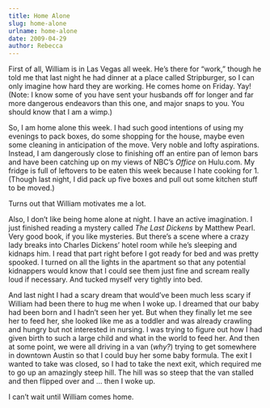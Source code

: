 ```yaml
---
title: Home Alone
slug: home-alone
urlname: home-alone
date: 2009-04-29
author: Rebecca
---
```

First of all, William is in Las Vegas all week. He&#x02bc;s there for
&ldquo;work,&rdquo; though he told me that last night he had dinner at a place
called Stripburger, so I can only imagine how hard they are working. He comes
home on Friday. Yay! (Note: I know some of you have sent your husbands off for
longer and far more dangerous endeavors than this one, and major snaps to you.
You should know that I am a wimp.)

So, I am home alone this week. I had such good intentions of using my evenings
to pack boxes, do some shopping for the house, maybe even some cleaning in
anticipation of the move. Very noble and lofty aspirations. Instead, I am
dangerously close to finishing off an entire pan of lemon bars and have been
catching up on my views of NBC&#x02bc;s _Office_ on Hulu.com. My fridge is full
of leftovers to be eaten this week because I hate cooking for 1. (Though last
night, I did pack up five boxes and pull out some kitchen stuff to be moved.)

Turns out that William motivates me a lot.

Also, I don&#x02bc;t like being home alone at night. I have an active
imagination. I just finished reading a mystery called _The Last Dickens_ by
Matthew Pearl. Very good book, if you like mysteries. But there&#x02bc;s a scene
where a crazy lady breaks into Charles Dickens&#x02bc; hotel room while
he&#x02bc;s sleeping and kidnaps him. I read that part right before I got ready
for bed and was pretty spooked. I turned on all the lights in the apartment so
that any potential kidnappers would know that I could see them just fine and
scream really loud if necessary. And tucked myself very tightly into bed.

And last night I had a scary dream that would&#x02bc;ve been much less scary if
William had been there to hug me when I woke up. I dreamed that our baby had
been born and I hadn&#x02bc;t seen her yet. But when they finally let me see her
to feed her, she looked like me as a toddler and was already crawling and hungry
but not interested in nursing. I was trying to figure out how I had given birth
to such a large child and what in the world to feed her. And then at some point,
we were all driving in a van (*why?*) trying to get somewhere in downtown Austin
so that I could buy her some baby formula. The exit I wanted to take was closed,
so I had to take the next exit, which required me to go up an amazingly steep
hill. The hill was so steep that the van stalled and then flipped over and
&hellip; then I woke up.

I can&#x02bc;t wait until William comes home.
